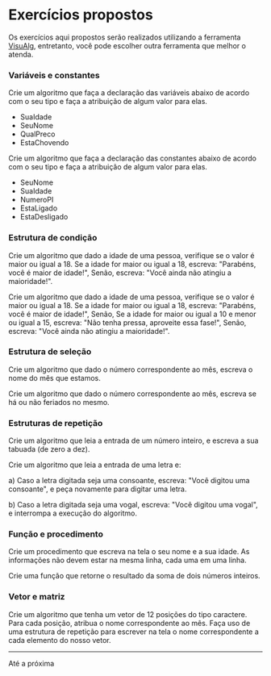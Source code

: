 # Exercícios propostos

Os exercícios aqui propostos serão realizados utilizando a ferramenta [VisuAlg](https://visualg3.com.br/), entretanto, você pode escolher outra ferramenta que melhor o atenda.

### Variáveis e constantes

Crie um algoritmo que faça a declaração das variáveis abaixo de acordo com o seu tipo e faça a atribuição de algum valor para elas.
  - SuaIdade
  - SeuNome
  - QualPreco
  - EstaChovendo

Crie um algoritmo que faça a declaração das constantes abaixo de acordo com o seu tipo e faça a atribuição de algum valor para elas.
  - SeuNome
  - SuaIdade
  - NumeroPI
  - EstaLigado
  - EstaDesligado
 
 ### Estrutura de condição
 
Crie um algoritmo que dado a idade de uma pessoa, verifique se o valor é maior ou igual a 18. Se a idade for maior ou igual a 18, escreva: "Parabéns, você é maior de idade!", Senão, escreva: "Você ainda não atingiu a maioridade!".

Crie um algoritmo que dado a idade de uma pessoa, verifique se o valor é maior ou igual a 18. Se a idade for maior ou igual a 18, escreva: "Parabéns, você é maior de idade!", Senão, Se a idade for maior ou igual a 10 e menor ou igual a 15, escreva: "Não tenha pressa, aproveite essa fase!", Senão, escreva: "Você ainda não atingiu a maioridade!".

### Estrutura de seleção

Crie um algoritmo que dado o número correspondente ao mês, escreva o nome do mês que estamos.

Crie um algoritmo que dado o número correspondente ao mês, escreva se há ou não feriados no mesmo.

### Estruturas de repetição

Crie um algoritmo que leia a entrada de um número inteiro, e escreva a sua tabuada (de zero a dez).

Crie um algoritmo que leia a entrada de uma letra e:  

a) Caso a letra digitada seja uma consoante, escreva: "Você digitou uma consoante", e peça novamente para digitar uma letra.

b) Caso a letra digitada seja uma vogal, escreva: "Você digitou uma vogal", e interrompa a execução do algoritmo.

### Função e procedimento

Crie um procedimento que escreva na tela o seu nome e a sua idade. As informações não devem estar na mesma linha, cada uma em uma linha.

Crie uma função que retorne o resultado da soma de dois números inteiros.

### Vetor e matriz

Crie um algoritmo que tenha um vetor de 12 posições do tipo caractere. Para cada posição, atribua o nome correspondente ao mês. Faça uso de uma estrutura de repetição para escrever na tela o nome correspondente a cada elemento do nosso vetor.

---

Até a próxima